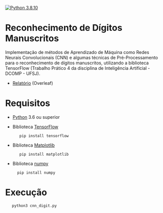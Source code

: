 [![Python 3.8.10](https://img.shields.io/badge/python-3.8.10-blue.svg)](https://www.python.org/downloads/release/python-3810/)

# Reconhecimento de Dígitos Manuscritos
 
 Implementação de métodos de Aprendizado de Máquina como Redes Neurais Convolucionais (CNN) e algumas técnicas de Pré-Processamento para o reconhecimento de dígitos manuscritos, utilizando a biblioteca TensorFlow (Trabalho Prático 4 da disciplina de Inteligência Artificial - DCOMP - UFSJ).
 
- [Relatório](https://www.overleaf.com/5613769368rygrvsqdgrcm) (Overleaf)
 
# Requisitos

- [Python](https://python.org) 3.6 ou superior 
- Biblioteca [TensorFlow](https://www.tensorflow.org/?hl=pt-br)
 
         pip install tensorflow

- Biblioteca [Matplotlib](https://matplotlib.org/)

         pip install matplotlib
         
 - Biblioteca [numpy](https://numpy.org/)

         pip install numpy
       
# Execução

       python3 cnn_digit.py
      
